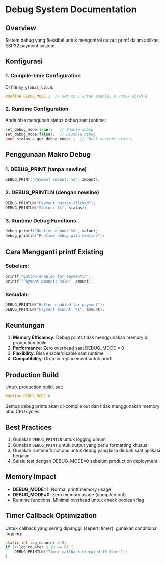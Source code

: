 # Debug System Documentation

## Overview
Sistem debug yang fleksibel untuk mengontrol output printf dalam aplikasi ESP32 payment system.

## Konfigurasi

### 1. Compile-time Configuration
Di file `my_global_lib.h`:
```c
#define DEBUG_MODE 1  // Set to 1 untuk enable, 0 untuk disable
```

### 2. Runtime Configuration
Anda bisa mengubah status debug saat runtime:
```c
set_debug_mode(true);   // Enable debug
set_debug_mode(false);  // Disable debug
bool status = get_debug_mode();  // Check current status
```

## Penggunaan Makro Debug

### 1. DEBUG_PRINT (tanpa newline)
```c
DEBUG_PRINT("Payment amount: %s", amount);
```

### 2. DEBUG_PRINTLN (dengan newline)
```c
DEBUG_PRINTLN("Payment button clicked");
DEBUG_PRINTLN("Status: %s", status);
```

### 3. Runtime Debug Functions
```c
debug_printf("Runtime debug: %d", value);
debug_println("Runtime debug with newline");
```

## Cara Mengganti printf Existing

### Sebelum:
```c
printf("Button enabled for payment\n");
printf("Payment amount: %s\n", amount);
```

### Sesudah:
```c
DEBUG_PRINTLN("Button enabled for payment");
DEBUG_PRINTLN("Payment amount: %s", amount);
```

## Keuntungan

1. **Memory Efficiency**: Debug prints tidak menggunakan memory di production build
2. **Performance**: Zero overhead saat DEBUG_MODE = 0
3. **Flexibility**: Bisa enable/disable saat runtime
4. **Compatibility**: Drop-in replacement untuk printf

## Production Build

Untuk production build, set:
```c
#define DEBUG_MODE 0
```

Semua debug prints akan di-compile out dan tidak menggunakan memory atau CPU cycles.

## Best Practices

1. Gunakan `DEBUG_PRINTLN` untuk logging umum
2. Gunakan `DEBUG_PRINT` untuk output yang perlu formatting khusus
3. Gunakan runtime functions untuk debug yang bisa diubah saat aplikasi berjalan
4. Selalu test dengan DEBUG_MODE=0 sebelum production deployment

## Memory Impact

- **DEBUG_MODE=1**: Normal printf memory usage
- **DEBUG_MODE=0**: Zero memory usage (compiled out)
- Runtime functions: Minimal overhead untuk check boolean flag

## Timer Callback Optimization

Untuk callback yang sering dipanggil (seperti timer), gunakan conditional logging:
```c
static int log_counter = 0;
if (++log_counter % 10 == 0) {
    DEBUG_PRINTLN("Timer callback executed 10 times");
}
```
